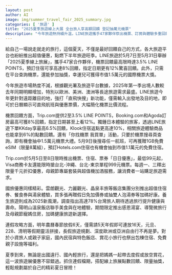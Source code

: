 ```yaml
---
layout: post
author: AI
image: img/summer_travel_fair_2025_summary.jpg
categories: [ '旅遊' ]
title: "2025夏季旅遊線上大展 全台旅人享高額回饋 登記抽萬元機票"
description: "今年旅遊熱持續升溫，LINE旅遊攜手47家夥伴祭出機票、訂房與體驗多重回饋，最高12% LINE POINTS，以及市值1.5萬元機票等你抽。長途直飛快搜簡化機票比價，國內外飯店、養生旅遊也推特惠套裝。把握夏季與連假檔期，輕鬆享受專屬旅展優惠，規劃屬於你的夏日精彩旅行！"
---
```

給自己一場說走就走的旅行，這個夏天，不僅是最好回饋自己的方式，各大旅遊平台也紛紛推出超值優惠，點燃下半年旅遊旺季。LINE旅遊於5月7日至5月31日舉辦「2025夏季線上旅展」，攜手47家合作夥伴，機票回饋最高限時達3.5% LINE POINTS，預訂住宿可享高達8%回饋，指定日期更有12%驚喜回饋。此外，只需在平台查詢機票，還能參加抽獎，幸運兒可獲得市值1.5萬元的國際機票大獎。

今年旅遊市場熱度不減，根據觀光署及旅遊平台數據，2025年第一季出境人數較去年同期明顯增加，特別以歐洲、美洲、澳洲等長途旅遊需求最盛。LINE旅遊今年更針對遠距離目的地，強打「直飛快搜」新功能，僅需輸入出發地及目的地，即可於日曆顯示可直飛航班與優惠票價，大幅簡化機票比價流程。

機票回饋方面，Trip.com提供2至3.5% LINE POINTS，Booking.com和Agoda訂房最高可獲8%回饋，指定日期甚至上看12%。獨鍾日本體驗的旅客，透過LINE旅遊下單KKday享最高6.5%回饋，Klook住宿返點更高達10%，相關旅遊體驗商品也能拿到6%的點數回饋。還有「你找機票 我買單」活動，只要於機票搜尋頁查詢，即有機會抽中1.5萬元機票大禮。5月9日後搜尋任一航班，可再獲贈1GB免費eSIM（限量8萬組），預訂Hotels.com住宿也有機會抽到市值1.1萬元的免費住宿。

Trip.com於5月5日至8日限時推出機票、住宿、票券「日日優惠」，最低99元起，Visa商務卡友還能限時搶台北-沖繩、台北-東京單程999元機票。每週一、三釋出限量千元折扣優惠，母親節專屬套裝與超值機加酒服務，讓消費者一站購足旅遊需求。

國旅優惠同樣精彩。雲朗觀光、力麗觀光、晶泉丰旅等飯店集團分別推出超值住宿券、餐食券與湯泉體驗，買多張再贈假日免加價券或抽雙人泡湯券等加碼好康。養生旅遊則成為2025新風潮，調查指出高達78%台灣旅人期待透過旅行提升健康與壽命。陽明山溫泉飯店聯手美食與在地體驗，期間限定推出感恩湯宴、導覽微旅行及母親節寵媽住房，加碼健康旅遊新選擇。

連假攻略方面，明年農曆春節放假6天，僅需請5天年假即可連放16天，元旦、228、清明等假期靈活拼接，長假旅遊規劃、深度歐洲或亞洲自由行不再是夢。對於小資旅人或親子家庭，國內民宿與特色飯店、賞花小旅行也祭出包棟住宿、免費親子設施等福利。

夏季到來，無論是出國遠行、國內輕旅行，還是把媽媽一起帶去度假或放空賞花，這一波旅遊展優惠不容錯過。抓住連假檔期，搭配線上旅展點數回饋、限量抽獎，輕鬆規劃屬於自己的精彩夏日冒險！